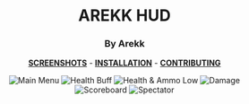 <div align="center">

# AREKK HUD
### By Arekk

**[SCREENSHOTS](../screenshots/showcase.md)** -
**[INSTALLATION](https://github.com/Hypnootize/TF2-HUD-GitHub-Resources/blob/main/installation/windows_install.md)** -
**[CONTRIBUTING](https://github.com/Hypnootize/TF2-HUD-GitHub-Resources/blob/main/contributing/github_contributing.md)**

![Main Menu](../screenshots/01_Main_Menu.jpeg)
![Health Buff](../screenshots/02_Health_Buff.jpeg)
![Health & Ammo Low](../screenshots/03_Health_Ammo_Low.jpeg)
![Damage](../screenshots/04_Damage.jpeg)
![Scoreboard](../screenshots/05_Scoreboard.jpeg)
![Spectator](../screenshots/06_Spectator.jpeg)
